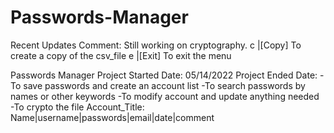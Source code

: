 # Passwords-Manager
Recent Updates Comment: 
    Still working on cryptography. 
    c   |[Copy]   To create a copy of the csv_file
    e   |[Exit]   To exit the menu

Passwords Manager
Project Started Date: 05/14/2022
Project Ended Date: 
-To save passwords and create an account list
-To search passwords by names or other keywords 
-To modify account and update anything needed
-To crypto the file 
Account_Title: Name|username|passwords|email|date|comment
